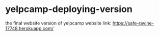 # yelpcamp-deploying-version
the final website version of yelpcamp
website link:
https://safe-ravine-17748.herokuapp.com/
